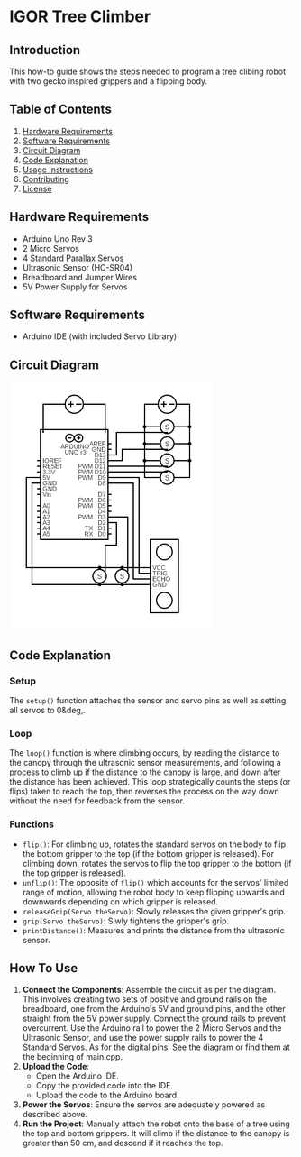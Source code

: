 # IGOR Tree Climber
## Introduction
This how-to guide shows the steps needed to program a tree clibing robot with two gecko inspired grippers and a flipping body.

## Table of Contents
1. [Hardware Requirements](#hardware-requirements)
2. [Software Requirements](#software-requirements)
3. [Circuit Diagram](#circuit-diagram)
4. [Code Explanation](#code-explanation)
5. [Usage Instructions](#usage-instructions)
6. [Contributing](#contributing)
7. [License](#license)

## Hardware Requirements
- Arduino Uno Rev 3
- 2 Micro Servos
- 4 Standard Parallax Servos
- Ultrasonic Sensor (HC-SR04)
- Breadboard and Jumper Wires
- 5V Power Supply for Servos

## Software Requirements
- Arduino IDE (with included Servo Library)

## Circuit Diagram
![Circuit Diagram](plainCircuit.png)

## Code Explanation
### Setup
The `setup()` function attaches the sensor and servo pins as well as setting all servos to 0&deg,.

### Loop
The `loop()` function is where climbing occurs, by reading the distance to the canopy through the ultrasonic sensor measurements, and following a process to climb up if the distance to the canopy is large, and down after the distance has been achieved. This loop strategically counts the steps (or flips) taken to reach the top, then reverses the process on the way down without the need for feedback from the sensor.

### Functions
- `flip()`: For climbing up, rotates the standard servos on the body to flip the bottom gripper to the top (if the bottom gripper is released). For climbing down, rotates the servos to flip the top gripper to the bottom (if the top gripper is released).
- `unflip()`: The opposite of `flip()` which accounts for the servos' limited range of motion, allowing the robot body to keep flipping upwards and downwards depending on which gripper is released.
- `releaseGrip(Servo theServo)`: Slowly releases the given gripper's grip.
- `grip(Servo theServo)`: Slwly tightens the gripper's grip.
- `printDistance()`: Measures and prints the distance from the ultrasonic sensor.

## How To Use
1. **Connect the Components**: Assemble the circuit as per the diagram. This involves creating two sets of positive and ground rails on the breadboard, one from the Arduino's 5V and ground pins, and the other straight from the 5V power supply. Connect the ground rails to prevent overcurrent. Use the Arduino rail to power the 2 Micro Servos and the Ultrasonic Sensor, and use the power supply rails to power the 4 Standard Servos. As for the digital pins, See the diagram or find them at the beginning of main.cpp.
2. **Upload the Code**:
    - Open the Arduino IDE.
    - Copy the provided code into the IDE.
    - Upload the code to the Arduino board.
3. **Power the Servos**: Ensure the servos are adequately powered as described above.
4. **Run the Project**: Manually attach the robot onto the base of a tree using the top and bottom grippers. It will climb if the distance to the canopy is greater than 50 cm, and descend if it reaches the top.
